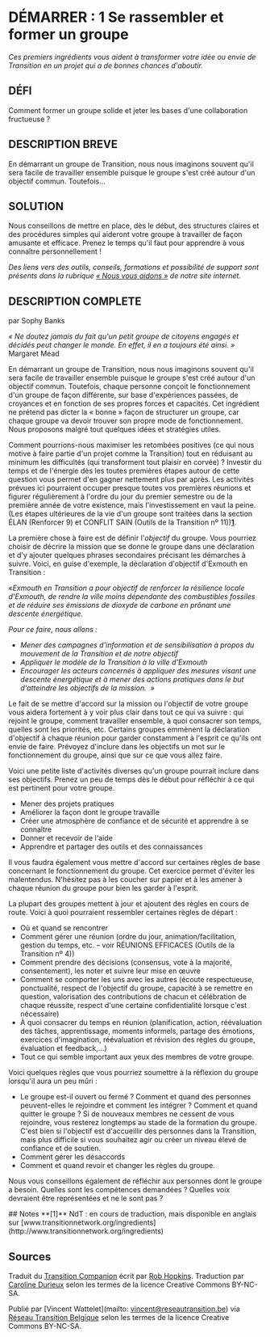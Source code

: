 # DÉMARRER : 1 Se rassembler et former un groupe
*Ces premiers ingrédients vous aident à transformer votre idée ou envie de Transition en un projet qui a de bonnes chances d'aboutir.* 

## DÉFI	
Comment former un groupe solide et jeter les bases d'une collaboration fructueuse ?

## DESCRIPTION BREVE
En démarrant un groupe de Transition, nous nous imaginons souvent qu'il sera facile de travailler ensemble puisque le groupe s'est créé autour d'un objectif commun. Toutefois... 

## SOLUTION
Nous conseillons de mettre en place, dès le début, des structures claires et des procédures simples qui aideront votre groupe à travailler de façon amusante et efficace. Prenez le temps qu'il faut pour apprendre à vous connaître personnellement !

*Des liens vers des outils, conseils, formations et possibilité de support sont présents dans la rubrique [« Nous vous aidons »](http://www.reseautransition.be/support/) de notre site internet.* 

## DESCRIPTION COMPLETE 
par Sophy Banks 

*« Ne doutez jamais du fait qu'un petit groupe de citoyens engagés et décidés peut changer le monde. En effet, il en a toujours été ainsi. »* Margaret Mead

En démarrant un groupe de Transition, nous nous imaginons souvent qu'il sera facile de travailler ensemble puisque le groupe s'est créé autour d'un objectif commun. Toutefois, chaque personne conçoit le fonctionnement d'un groupe de façon différente, sur base d'expériences passées, de croyances et en fonction de ses propres forces et capacités. Cet ingrédient ne prétend pas dicter la « bonne » façon de structurer un groupe, car chaque groupe va devoir trouver son propre mode de fonctionnement. Nous proposons malgré tout quelques idées et stratégies utiles.

Comment pourrions-nous maximiser les retombées positives (ce qui nous motive à faire partie d'un projet comme la Transition) tout en réduisant au minimum les difficultés (qui transforment tout plaisir en corvée) ? Investir du temps et de l'énergie dès les toutes premières étapes autour de cette question vous permet d'en gagner nettement plus par après. Les activités prévues ici pourraient occuper presque toutes vos premières réunions et figurer régulièrement à l'ordre du jour du premier semestre ou de la première année de votre existence, mais l'investissement en vaut la peine.  (Les étapes ultérieures de la vie d'un groupe sont traitées dans la section ÉLAN (Renforcer 9) et CONFLIT SAIN (Outils de la Transition nº 11))**[1](#note)**.

La première chose à faire est de définir l'*objectif* du groupe. Vous pourriez choisir de décrire la mission que se donne le groupe dans une déclaration et d'y ajouter quelques phrases secondaires précisant les démarches à suivre. Voici, en guise d'exemple, la déclaration d'objectif d'Exmouth en Transition :

«*Exmouth en Transition a pour objectif de renforcer la résilience locale d'Exmouth, de rendre la ville moins dépendante des combustibles fossiles et de réduire ses émissions de dioxyde de carbone en prônant une descente énergétique.* 

*Pour ce faire, nous allons :*
- *Mener des campagnes d'information et de sensibilisation à propos du mouvement de la Transition et de notre objectif*
- *Appliquer le modèle de la Transition à la ville d'Exmouth*
- *Encourager les acteurs concernés à appliquer des mesures visant une descente énergétique et à mener des actions pratiques dans le but d'atteindre les objectifs de la mission.  »*

Le fait de se mettre d'accord sur la mission ou l'objectif de votre groupe vous aidera fortement à y voir plus clair dans tout ce qui va suivre : qui rejoint le groupe, comment travailler ensemble, à quoi consacrer son temps, quelles sont les priorités, etc. Certains groupes emmènent la déclaration d'objectif à chaque réunion pour garder constamment à l'esprit ce qu'ils ont envie de faire. Prévoyez d'inclure dans les objectifs un mot sur le fonctionnement du groupe, ainsi que sur ce que vous allez faire. 

Voici une petite liste d'activités diverses qu'un groupe pourrait inclure dans ses objectifs. Prenez un peu de temps dès le début pour réfléchir à ce qui est pertinent pour votre groupe.

- Mener des projets pratiques
- Améliorer la façon dont le groupe travaille
- Créer une atmosphère de confiance et de sécurité et apprendre à se connaître
- Donner et recevoir de l'aide
- Apprendre et partager des outils et des connaissances

Il vous faudra également vous mettre d'accord sur certaines règles de base concernant le fonctionnement du groupe. Cet exercice permet d'éviter les malentendus. N'hésitez pas à les coucher sur papier et à les amener à chaque réunion du groupe pour bien les garder à l'esprit. 

La plupart des groupes mettent à jour et ajoutent des règles en cours de route. Voici à quoi pourraient ressembler certaines règles de départ :

- Où et quand se rencontrer
- Comment gérer une réunion (ordre du jour, animation/facilitation, gestion du temps, etc. – voir RÉUNIONS EFFICACES (Outils de la Transition nº 4))
- Comment prendre des décisions (consensus, vote à la majorité, consentement), les noter et suivre leur mise en œuvre
- Comment se comporter les uns avec les autres (écoute respectueuse, ponctualité, respect de l'objectif du groupe, capacité à se remettre en question, valorisation des contributions de chacun et célébration de chaque réussite, respect d'une certaine confidentialité lorsque c'est nécessaire)
- À quoi consacrer du temps en réunion (planification, action, réévaluation des tâches, apprentissage, moments informels, partage des émotions, exercices d'imagination, réévaluation et révision des règles du groupe, évaluation et feedback,...)
- Tout ce qui semble important aux yeux des membres de votre groupe.

Voici quelques règles que vous pourriez soumettre à la réflexion du groupe lorsqu'il aura un peu mûri :

- Le groupe est-il ouvert ou fermé ? Comment et quand des personnes peuvent-elles le rejoindre et comment les intégrer ? Comment et quand quitter le groupe ? Si de nouveaux membres ne cessent de vous rejoindre, vous resterez longtemps au stade de la formation du groupe. C'est bien si l'objectif est d'accueillir des personnes dans la Transition, mais plus difficile si vous souhaitez agir ou créer un niveau élevé de confiance et de soutien. 
- Comment gérer les désaccords
- Comment et quand revoir et changer les règles du groupe.

Nous vous conseillons également de réfléchir aux personnes dont le groupe a besoin. Quelles sont les compétences demandées ? Quelles voix devraient être représentées et ne le sont pas ?

<a id="note">
## Notes
**[1]** NdT : en cours de traduction, mais disponible en anglais sur [www.transitionnetwork.org/ingredients](http://www.transitionnetwork.org/ingredients)

## Sources
Traduit du [Transition Companion](https://www.transitionnetwork.org/transition-companion) écrit par [Rob Hopkins](https://www.transitionnetwork.org/about/people/staff-and-key-contributors). Traduction par [Caroline Durieux](http://www.reseautransition.be/articles/author/caroline-durieux/) selon les termes de la licence Creative Commons BY-NC-SA.

Publié par [Vincent Wattelet](mailto: vincent@reseautransition.be) via [Réseau Transition Belgique](http://www.reseautransition.be/) selon les termes de la licence Creative Commons BY-NC-SA.
